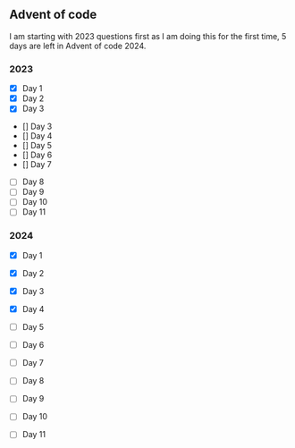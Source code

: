 ## Advent of code

I am starting with 2023 questions first as I am doing this for the first time, 
5 days are left in Advent of code 2024.

### 2023
- [X] Day 1
- [X] Day 2
- [X] Day 3
- [] Day 3
- [] Day 4
- [] Day 5
- [] Day 6
- [] Day 7
- [ ] Day 8
- [ ] Day 9
- [ ] Day 10
- [ ] Day 11

### 2024

- [X] Day 1
- [X] Day 2
- [X] Day 3
- [X] Day 4
- [ ] Day 5
- [ ] Day 6
- [ ] Day 7
- [ ] Day 8
- [ ] Day 9
- [ ] Day 10
- [ ] Day 11

